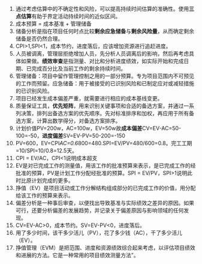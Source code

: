 1. 通过考虑估算中的不确定性和风险，可以提高持续时间估算的准确性。使用**三点估算**有助于界定活动持续时间的近似区间。
2. 成本预算 = 成本基准 + 管理储备
3. 储备分析是指在项目任何时点比较**剩余应急储备**与**剩余风险量**，从而确定剩余储备是否仍然合理。
4. CPI>1,SPI<1，成本节约，进度落后，应该增加资源进行追赶进度。
5. 人员被调离，管理层拒绝增加人员，先分析人员调离后的影响，然后再考虑具体如果做。**绩效审查**是指测量、对比和分析进度绩效，如实际开始和完成日期、已完成百分比及当前工作的剩余持续时间。
6. 管理储备：项目中留作管理控制之用的一部分预算。专为项目范围内不可预见的工作而预留。应急储备：用于被接受的已识别风险和已制定应对或减轻措施的已识别风险。
7. 项目已经发生成本偏差严重，就需要进行相应的成本基线变更。
8. 质量保证工具，**优先矩阵**，用来识别关键事项和合适的备选方案，并通过一系列决策，排列出备选方案的优先顺序。先对标准排序和加权，再应用于所有备选方案，计算出数学得分，对备选方案排序。
9. 计划价值PV=200w，AC=100w，EV=50w故**成本偏差**CV=EV-AC=50-100=-50，**进度偏差**SV=EV-PV=50-200=-150
10. PV=600，EV=CPI*AC=0.6*800=480.SPI=EV/PV=480/600=0.8。完工工期=10/SPI=10/0.8=12.5天。
11. CPI = EV/AC，CPI<1说明成本超支
12. EV是对已完成工作的测量值，用该工作的批准预算来表示，是已完成工作的经批准的预算，PV是计划工作分配经批准的预算。SPI = EV/PV，SPI>1说明此时比原计划完成的更多。
13. 挣值（EV）是项目活动或工作分解结构组成部分的已完成工作的价值，用分配给该工作的预算来表示。
14. 偏差分析是一种事后审查，以便找出导致基准与实际绩效之差异的原因。如果可行，还要分析偏差的发展趋势，并记录关于偏差原因与影响领域的任何发现。
15. CV=EV-AC>0，成本节约。SV=EV-PV<0，进度落后。
16. 用了多少时间，该干多少活儿（PV），花了多少钱（AC），干了多少活儿（EV）。
17. 挣值管理（EVM）是把范围、进度和资源绩效综合起来考虑，以评估项目绩效和进展的方法。它是一种常用的项目绩效测量方法”。